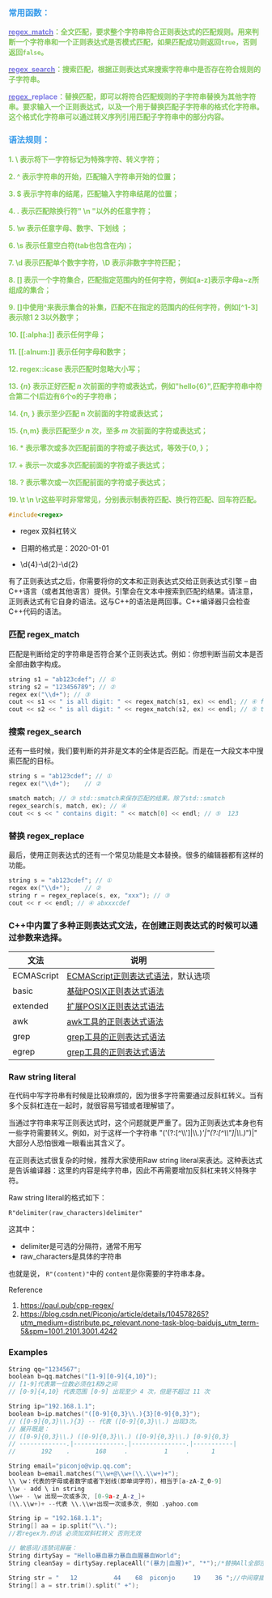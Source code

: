<div id="article_content" class="article_content clearfix">
        <link rel="stylesheet" href="https://csdnimg.cn/release/blogv2/dist/mdeditor/css/editerView/ck_htmledit_views-b5506197d8.css">
                <div id="content_views" class="htmledit_views">
<h3><a name="t1"></a><a name="t1"></a><span style="color:#3399ea;"><strong>常用函数：</strong></span></h3> 
<p><strong><a href="http://www.cplusplus.com/reference/regex/regex_match/"><span style="color:#7c79e5;">regex_match</span></a><span style="color:#86ca5e;">：全文匹配，要求整个字符串符合正则表达式的匹配规则。</span></strong><strong><span style="color:#86ca5e;">用来判断一个字符串和一个正则表达式是否模式匹配，如果匹配成功则返回<code>true</code>，否则返回<code>false</code>。</span></strong></p> 
<p><strong><a href="http://www.cplusplus.com/reference/regex/regex_search/"><span style="color:#7c79e5;">regex_search</span></a><span style="color:#86ca5e;">：搜索匹配，根据正则表达式来搜索字符串中是否存在符合规则的子字符串。</span></strong></p> 
<p><strong><a href="http://www.cplusplus.com/reference/regex/regex_replace/"><span style="color:#7c79e5;">regex_</span></a><span style="color:#7c79e5;">replace</span><span style="color:#86ca5e;">：替换匹配，即可以将符合匹配规则的子字符串替换为其他字符串。</span></strong><strong><span style="color:#86ca5e;">要求输入一个正则表达式，以及一个用于替换匹配子字符串的格式化字符串。这个格式化字符串可以通过转义序列引用匹配子字符串中的部分内容。</span></strong></p> 
<h3><a name="t2"></a><a name="t2"></a><span style="color:#3399ea;"><strong>语法规则：</strong></span></h3> 
<p><span style="color:#86ca5e;"><strong>1. \ 表示将下一字符标记为特殊字符、转义字符；</strong></span></p> 
<p><span style="color:#86ca5e;"><strong>2. ^ 表示字符串的开始，匹配输入字符串开始的位置；</strong></span></p> 
<p><span style="color:#86ca5e;"><strong>3. $ 表示字符串的结尾，匹配输入字符串结尾的位置；</strong></span></p> 
<p><span style="color:#86ca5e;"><strong>4. .&nbsp;表示匹配除换行符" \n "以外的任意字符；</strong></span></p> 
<p><span style="color:#86ca5e;"><strong>5.&nbsp;\w 表示任意字母、数字、下划线 ；</strong></span></p> 
<p><span style="color:#86ca5e;"><strong>6. \s 表示任意空白符(tab也包含在内)；</strong></span></p> 
<p><span style="color:#86ca5e;"><strong>7. \d 表示匹配单个数字字符，\D 表示非数字字符匹配；</strong></span></p> 
<p><span style="color:#86ca5e;"><strong>8. [] 表示一个字符集合，</strong></span><strong><span style="color:#86ca5e;">匹配指定范围内的任何字符，</span></strong><span style="color:#86ca5e;"><strong>例如[a-z]表示字母a~z所组成的集合；</strong></span></p> 
<p><span style="color:#86ca5e;"><strong>9.&nbsp;[]中使用^来表示集合的补集，匹配不在指定的范围内的任何字符，例如[^1-3]表示除1 2 3以外数字；</strong></span></p> 
<p><span style="color:#86ca5e;"><strong>10. [[:alpha:]] 表示任何字母；</strong></span></p> 
<p><span style="color:#86ca5e;"><strong>11. [[:alnum:]] 表示任何字母和数字；</strong></span></p> 
<p><span style="color:#86ca5e;"><strong>12. regex::icase 表示匹配时忽略大小写；</strong></span></p> 
<p><span style="color:#86ca5e;"><strong>13.&nbsp;{<!-- --><em>n</em>} 表示正好匹配&nbsp;<em>n</em>&nbsp;次前面的字符或表达式，例如"hello{6}",匹配字符串中符合第二个l后边有6个o的子字符串；</strong></span></p> 
<p><span style="color:#86ca5e;"><strong>14. {n, } 表示至少匹配 n 次前面的字符或表达式；</strong></span></p> 
<p><span style="color:#86ca5e;"><strong>15. {n,m} 表示匹配至少&nbsp;<em>n</em>&nbsp;次，至多&nbsp;<em>m</em>&nbsp;次前面的字符或表达式；</strong></span></p> 
<p><span style="color:#86ca5e;"><strong>16. * 表示零次或多次匹配前面的字符或子表达式，等效于{0, }；</strong></span></p> 
<p><span style="color:#86ca5e;"><strong>17. + 表示一次或多次匹配前面的字符或子表达式；</strong></span></p> 
<p><span style="color:#86ca5e;"><strong>18.&nbsp;?&nbsp;表示零次或一次匹配前面的字符或子表达式；</strong></span></p> 
<p><strong><span style="color:#86ca5e;">19. \t \n&nbsp;\r这些平时非常常见，分别表示制表符匹配、换行符匹配、回车符匹配。</span></strong></p> 
</div>
        
        
```cpp
#include<regex>
```
- regex  双斜杠转义 

- 日期的格式是：2020-01-01
- \d{4}-\d{2}-\d{2}

有了正则表达式之后，你需要将你的文本和正则表达式交给正则表达式引擎 – 由C++语言（或者其他语言）提供。引擎会在文本中搜索到匹配的结果。请注意，正则表达式有它自身的语法。这与C++的语法是两回事。C++编译器只会检查C++代码的语法。

### 匹配 regex_match
匹配是判断给定的字符串是否符合某个正则表达式。例如：你想判断当前文本是否全部由数字构成。
```cpp
string s1 = "ab123cdef"; // ①
string s2 = "123456789"; // ②
regex ex("\\d+"); // ③
cout << s1 << " is all digit: " << regex_match(s1, ex) << endl; // ④ false
cout << s2 << " is all digit: " << regex_match(s2, ex) << endl; // ⑤ true
```
### 搜索 regex_search
还有一些时候，我们要判断的并非是文本的全体是否匹配。而是在一大段文本中搜索匹配的目标。

```cpp
string s = "ab123cdef"; // ①
regex ex("\\d+");    // ②

smatch match; // ③ std::smatch来保存匹配的结果。除了std::smatch
regex_search(s, match, ex); // ④
cout << s << " contains digit: " << match[0] << endl; // ⑤  123
```

### 替换 regex_replace
最后，使用正则表达式的还有一个常见功能是文本替换。很多的编辑器都有这样的功能。
```cpp
string s = "ab123cdef"; // ①
regex ex("\\d+");    // ②
string r = regex_replace(s, ex, "xxx"); // ③
cout << r << endl; // ④ abxxxcdef
```

### C++中内置了多种正则表达式文法，在创建正则表达式的时候可以通过参数来选择。
<table>
  <thead>
    <tr>
      <th>文法</th>
      <th>说明</th>
    </tr>
  </thead>
  <tbody>
    <tr>
      <td>ECMAScript</td>
      <td><a href="https://en.cppreference.com/w/cpp/regex/ecmascript">ECMAScript正则表达式语法</a>，默认选项</td>
    </tr>
    <tr>
      <td>basic</td>
      <td><a href="http://pubs.opengroup.org/onlinepubs/9699919799/basedefs/V1_chap09.html#tag_09_03">基础POSIX正则表达式语法</a></td>
    </tr>
    <tr>
      <td>extended</td>
      <td><a href="http://pubs.opengroup.org/onlinepubs/9699919799/basedefs/V1_chap09.html#tag_09_04">扩展POSIX正则表达式语法</a></td>
    </tr>
    <tr>
      <td>awk</td>
      <td><a href="http://pubs.opengroup.org/onlinepubs/9699919799/utilities/awk.html#tag_20_06_13_04">awk工具的正则表达式语法</a></td>
    </tr>
    <tr>
      <td>grep</td>
      <td><a href="https://www.gnu.org/software/findutils/manual/html_node/find_html/grep-regular-expression-syntax.html">grep工具的正则表达式语法</a></td>
    </tr>
    <tr>
      <td>egrep</td>
      <td><a href="https://www.gnu.org/software/findutils/manual/html_node/find_html/posix_002degrep-regular-expression-syntax.html#posix_002degrep-regular-expression-syntax">grep工具的正则表达式语法</a></td>
    </tr>
  </tbody>
</table>

### Raw string literal
在代码中写字符串有时候是比较麻烦的，因为很多字符需要通过反斜杠转义。当有多个反斜杠连在一起时，就很容易写错或者理解错了。

当通过字符串来写正则表达式时，这个问题就更严重了。因为正则表达式本身也有一些字符需要转义。例如，对于这样一个字符串 "('(?:[^\\\\']|\\\\.)*'|\"(?:[^\\\\\"]|\\\\.)*\")|" 大部分人恐怕很难一眼看出其含义了。

在正则表达式很复杂的时候，推荐大家使用Raw string literal来表达。这种表达式是告诉编译器：这里的内容是纯字符串，因此不再需要增加反斜杠来转义特殊字符。

Raw string literal的格式如下：
<div class="language-plaintext highlighter-rouge"><div class="highlight"><pre class="highlight" style="position: relative;"><code>R"delimiter(raw_characters)delimiter"
</code><div class="open_grepper_editor" title="Edit &amp; Save To Grepper"></div></pre></div></div>
<p>这其中：</p>
<ul>
  <li>delimiter是可选的分隔符，通常不用写</li>
  <li>raw_characters是具体的字符串</li>
</ul>

<p>也就是说，
        <code class="language-plaintext highlighter-rouge">R"(content)"</code>中的
        <code class="language-plaintext highlighter-rouge">content</code>是你需要的字符串本身。
</p>


Reference
1. https://paul.pub/cpp-regex/
2. https://blog.csdn.net/Piconjo/article/details/104578265?utm_medium=distribute.pc_relevant.none-task-blog-baidujs_utm_term-5&spm=1001.2101.3001.4242

### Examples
```cpp
String qq="1234567";
boolean b=qq.matches("[1-9][0-9]{4,10}");
// [1-9]代表第一位数必须在1和9之间 
// [0-9]{4,10} 代表范围 [0-9] 出现至少 4 次，但是不超过 11 次
```

```cpp
String ip="192.168.1.1";
boolean b=ip.matches("([0-9]{0,3}\\.){3}[0-9]{0,3}");
// ([0-9]{0,3}\\.){3} -- 代表 ([0-9]{0,3}\\.) 出现3次。
// 展开既是： 
// ([0-9]{0,3}\\.) ([0-9]{0,3}\\.) ([0-9]{0,3}\\.) [0-9]{0,3}
// -------------.|--------------.|---------------.|-----------|
//       192    .       168     .          1     .      1
```
```cpp
String email="piconjo@vip.qq.com";
boolean b=email.matches("\\w+@\\w+(\\.\\w+)+");
\\ \w：代表的字母或者数字或者下划线(即单词字符)，相当于[a-zA-Z_0-9] 
\\w - add \ in string
\\w+ - \w 出现一次或多次, [0-9a-z_A-z_]+
(\\.\\w+)+ --代表 \\.\\w+出现一次或多次, 例如 .yahoo.com
```

```cpp
String ip = "192.168.1.1";
String[] aa = ip.split("\\.");
//若regex为.的话 必须加双斜杠转义 否则无效
```
```cpp
// 敏感词/违禁词屏蔽：
String dirtySay = "Hello暴血暴力暴血血腥暴血World";
String cleanSay = dirtySay.replaceAll("(暴力|血腥)+", "*");/*替换All全部违禁词*/
```
```cpp
String str = "   12          44    68  piconjo     19    36 ";//中间穿插着随机长度的空格
String[] a = str.trim().split(" +");
```
